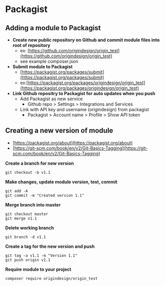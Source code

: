 # Packagist

## Adding a module to Packagist

- **Create new public repository on Github and commit module files into root of repository**
    - ex: [https://github.com/origindesign/origin_test](https://github.com/origindesign/origin_test)
    - see example composer.json
- **Submit module to Packagist**
    - [https://packagist.org/packages/submit](https://packagist.org/packages/submit)
    - ex:[https://packagist.org/packages/origindesign/origin_test](https://packagist.org/packages/origindesign/origin_test)
- **Link Github repositry to Packagist for auto updates when you push**
    - Add Packagist as new service
        - Github repo > Settings > Integrations and Services
    - Link with API key and username (origindesign) from packagist
        - Packagist > Account name > Profile > Show API token
    
## Creating a new version of module
- [https://packagist.org/about](https://packagist.org/about)
 - [https://git-scm.com/book/en/v2/Git-Basics-Tagging](https://git-scm.com/book/en/v2/Git-Basics-Tagging)


**Create a branch for new version**
```
git checkout -b v1.1
```
**Make changes, update module version, test, commit**
```
git add -A
git commit -m "Created version 1.1"
```

**Merge branch into master**
```
git checkout master
git merge v1.1
```

**Delete working branch**
```
git branch -d v1.1
```
**Create a tag for the new version and push**
```
git tag -a v1.1 -m "Version 1.1"
git push origin v1.1
```

**Require module to your project**
```
composer require origindesign/origin_test
```
